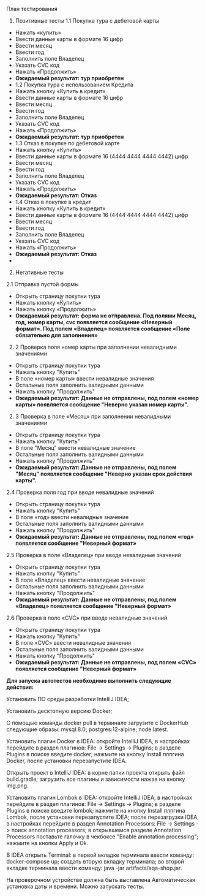 План тестирования
1. Позитивные тесты
   1.1 Покупка тура с дебетовой карты
- Нажать «купить»
- Ввести данные карты в формате 16 цифр
- Ввести месяц
- Ввести год
- Заполнить поле Владелец
- Указать CVC код
- Нажать «Продолжить»
- 
  **Ожидаемый результат: тур приобретен**
- 
  1.2 Покупка тура с использованием Кредита
- Нажать кнопку «Купить в кредит»
- Ввести данные карты в формате 16 цифр
- Ввести месяц
- Ввести год
- Заполнить поле Владелец
- Указать CVC код
- Нажать «Продолжить»
- 
  **Ожидаемый результат: тур приобретен**
- 
  1.3 Отказ в покупке по дебетовой карте
- Нажать кнопку «Купить»
- Ввести данные карты в формате 16 (4444 4444 4444 4442) цифр
- Ввести месяц
- Ввести год
- Заполнить поле Владелец
- Указать CVC код
- Нажать «Продолжить»
- 
  **Ожидаемый результат: Отказ**
- 
  1.4 Отказ в покупке в кредит
- Нажать кнопку «Купить в кредит»
- Ввести данные карты в формате 16 (4444 4444 4444 4442) цифр
- Ввести месяц
- Ввести год
- Заполнить поле Владелец
- Указать CVC код
- Нажать «Продолжить»
- 
  **Ожидаемый результат: Отказ**
- 
2. Негативные тесты
   
2.1 Отправка пустой формы
- Открыть страницу покупки тура
- Нажать кнопку «Купить»
- Нажать кнопку «Продолжить»
- 
  **Ожидаемый результат: форма не отправлена. Под полями Месяц, год, номер карты, cvc появляется сообщение «Неверный формат». Под полем «Владелец» появляется сообщение «Поле обязательно для заполнения»**

2. 2 Проверка поля номер карты при заполнении невалидными значениями
- Открыть страницу покупки тура
- Нажать кнопку "Купить"
- В поле «номер карты» ввести невалидные значения
- Остальные поля заполнить валидными данными
- Нажать кнопку "Продолжить"
- 
  **Ожидаемый результат: Данные не отправлены, под полем «номер карты» появляется сообщение "Неверно указан номер карты".**

2. 3 Проверка в поле «Месяц» при заполнении невалидными значениями
- Открыть страницу покупки тура
- Нажать кнопку "Купить"
- В поле "Месяц" ввести невалидные значение
- Остальные поля заполнить валидными данными
- Нажать кнопку "Продолжить"
- 
  **Ожидаемый результат: Данные не отправлены, под полем "Месяц" появляется сообщение "Неверно указан срок действия карты".**

2.4 Проверка поля год при вводе невалидные значений
- Открыть страницу покупки тура
- Нажать кнопку "Купить"
- В поле «год» ввести невалидные значение
- Остальные поля заполнить валидными данными
- Нажать кнопку "Продолжить"
- 
  **Ожидаемый результат: Данные не отправлены, под полем «год» появляется сообщение "Неверный формат»**

2.5 Проверка в поле «Владелец» при вводе невалидные значений
- Открыть страницу покупки тура
- Нажать кнопку "Купить"
- В поле «Владелец» ввести невалидные значение
- Остальные поля заполнить валидными данными
- Нажать кнопку "Продолжить"
- 
  **Ожидаемый результат: Данные не отправлены, под полем «Владелец» появляется сообщение "Неверный формат»**


2.6 Проверка в поле «CVC» при вводе невалидные значений
- Открыть страницу покупки тура
- Нажать кнопку "Купить"
- В поле «CVC» ввести невалидные значения
- Остальные поля заполнить валидными данными
- Нажать кнопку "Продолжить"
- 
  **Ожидаемый результат: Данные не отправлены, под полем «CVC» появляется сообщение "Неверный формат»**
  
**Для запуска автотестов необходимо выполнить следующие действия:**

Установить ПО среды разработки IntelliJ IDEA;

Установить десктопную версию Docker;

С помощью команды docker pull в терминале загрузите с DockerHub следующие образы:
mysql:8.0;
postgres:12-alpine;
node:latest.

Установить плагин Docker в IDEA:
откройте IntelliJ IDEA, в настройках перейдите в раздел плагинов: File -> Settings -> Plugins;
в разделе Plugins в поиске введите docker;
нажмите на кнопку Install плпгина Docker, после установки перезапустите IDEA.

Открыть проект в IntelliJ IDEA:
в корне папки проекта открыть файл build.gradle;
загрузить все плагины и зависимости нажав на кнопку img.png.

Установить плагин Lombok в IDEA:
откройте IntelliJ IDEA, в настройках перейдите в раздел плагинов: File -> Settings -> Plugins;
в разделе Plugins в поиске введите lombok;
нажмите на кнопку Install плпгина Lombok, после установки перезапустите IDEA;
после перезагрузки IDEA, в настройках перейдите в раздел Annotation Processors: File -> Settings -> поиск annotation processors;
в открывшемся разделе Annotation Processors поставьте галочку в чекбоксе "Enable annotation processing";
нажмите на кнопки Apply и Ok.

В IDEA открыть Terminal:
в первой вкладке терминала ввести команду: docker-compose up;
создать вторую вкладку терминала;
во второй вкладке терминала ввести команду: java -jar artifacts/aqa-shop.jar.

На проверочном устройстве должна быть выставлена Автоматическая установка даты и времени.
Можно запускать тесты.